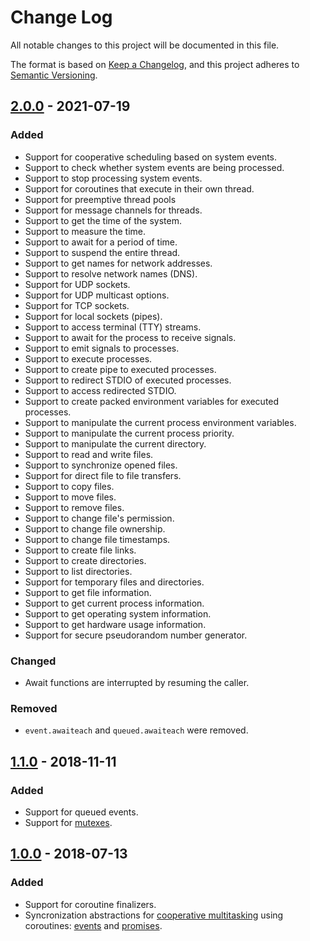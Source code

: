 # Change Log

All notable changes to this project will be documented in this file.

The format is based on [Keep a Changelog](https://keepachangelog.com/en/1.0.0/),
and this project adheres to [Semantic Versioning](https://semver.org/spec/v2.0.0.html).

## [2.0.0] - 2021-07-19

### Added

- Support for cooperative scheduling based on system events.
- Support to check whether system events are being processed.
- Support to stop processing system events.
- Support for coroutines that execute in their own thread.
- Support for preemptive thread pools
- Support for message channels for threads.
- Support to get the time of the system.
- Support to measure the time.
- Support to await for a period of time.
- Support to suspend the entire thread.
- Support to get names for network addresses.
- Support to resolve network names (DNS).
- Support for UDP sockets.
- Support for UDP multicast options.
- Support for TCP sockets.
- Support for local sockets (pipes).
- Support to access terminal (TTY) streams.
- Support to await for the process to receive signals.
- Support to emit signals to processes.
- Support to execute processes.
- Support to create pipe to executed processes.
- Support to redirect STDIO of executed processes.
- Support to access redirected STDIO.
- Support to create packed environment variables for executed processes.
- Support to manipulate the current process environment variables.
- Support to manipulate the current process priority.
- Support to manipulate the current directory.
- Support to read and write files.
- Support to synchronize opened files.
- Support for direct file to file transfers.
- Support to copy files.
- Support to move files.
- Support to remove files.
- Support to change file's permission.
- Support to change file ownership.
- Support to change file timestamps.
- Support to create file links.
- Support to create directories.
- Support to list directories.
- Support for temporary files and directories.
- Support to get file information.
- Support to get current process information.
- Support to get operating system information.
- Support to get hardware usage information.
- Support for secure pseudorandom number generator.

### Changed

- Await functions are interrupted by resuming the caller.

### Removed

- `event.awaiteach` and `queued.awaiteach` were removed.

## [1.1.0] - 2018-11-11

### Added

- Support for queued events.
- Support for [mutexes](https://en.wikipedia.org/wiki/Mutex).

## [1.0.0] - 2018-07-13

### Added

- Support for coroutine finalizers.
- Syncronization abstractions for [cooperative multitasking](https://en.wikipedia.org/wiki/Cooperative_multitasking) using coroutines: [events](https://en.wikipedia.org/wiki/Async/await) and [promises](https://en.wikipedia.org/wiki/Futures_and_promises).


[unreleased]: https://github.com/renatomaia/coutil/compare/v2.0.0...HEAD
[2.0.0]: https://github.com/renatomaia/coutil/compare/v1.1.0...v2.0.0
[1.1.0]: https://github.com/renatomaia/coutil/compare/v1.0.0...v1.1.0
[1.0.0]: https://github.com/renatomaia/coutil/tree/v1.0.0